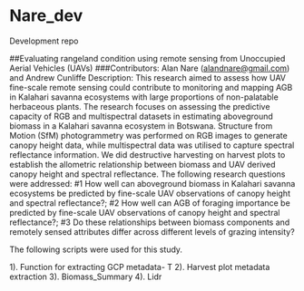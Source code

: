 # Nare_dev
Development repo

##Evaluating rangeland condition using remote sensing from Unoccupied Aerial Vehicles (UAVs) 
###Contributors: Alan Nare (alandnare@gmail.com) and Andrew Cunliffe
Description: This research aimed to assess how UAV fine-scale remote sensing could contribute to monitoring and mapping AGB in Kalahari savanna ecosystems with large proportions of non-palatable herbaceous plants. The research focuses on assessing the predictive capacity of RGB and multispectral datasets in estimating aboveground biomass in a Kalahari savanna ecosystem in Botswana. Structure from Motion (SfM) photogrammetry was performed on RGB images to generate canopy height data, while multispectral data was utilised to capture spectral reflectance information. We did destructive harvesting on harvest plots to establish the allometric relationship between biomass and UAV derived canopy height and spectral reflectance. The following research questions were addressed: 
#1 How well can aboveground biomass in Kalahari savanna ecosystems be predicted by fine-scale UAV observations of canopy height and spectral reflectance?; 
#2 How well can AGB of foraging importance be predicted by fine-scale UAV observations of canopy height and spectral reflectance?; 
#3 Do these relationships between biomass components and remotely sensed attributes differ across different levels of grazing intensity?

The following scripts were used for this study.

1). Function for extracting GCP metadata- T
2). Harvest plot metadata extraction
3). Biomass_Summary
4). Lidr